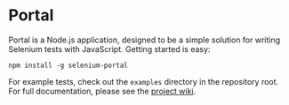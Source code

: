 Portal
======

Portal is a Node.js application, designed to be a simple solution for writing Selenium tests with JavaScript. Getting started is easy:

```
npm install -g selenium-portal
```

For example tests, check out the `examples` directory in the repository root. For full documentation, please see the [project wiki](https://github.com/sethmcl/portal/wiki/Home).
